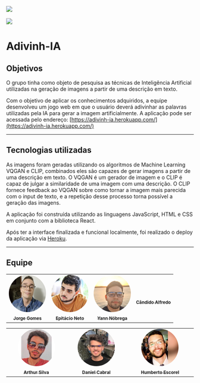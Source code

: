 [![](https://badges.aleen42.com/src/python.svg)](https://www.python.org/downloads/release/python-365/)

[![](https://badges.aleen42.com/src/react.svg)](https://github.com/facebook/react)

# Adivinh-IA

## Objetivos

O grupo tinha como objeto de pesquisa as técnicas de Inteligência Artificial utilizadas na geração de imagens a partir de uma descrição em texto. 

Com o objetivo de aplicar os conhecimentos adquiridos, a equipe desenvolveu um jogo web em que o usuário deverá adivinhar as palavras utilizadas pela IA para gerar a imagem artificialmente. A aplicação pode ser acessada pelo endereço: [https://adivinh-ia.herokuapp.com/](https://adivinh-ia.herokuapp.com/)

---
## Tecnologias utilizadas

As imagens foram geradas utilizando os algoritmos de Machine Learning VQGAN e CLIP, combinados eles são capazes de gerar imagens a partir de uma descrição em texto. O VQGAN é um gerador de imagem e o CLIP é capaz de julgar a similaridade de uma imagem com uma descrição. O CLIP fornece feedback ao VQGAN sobre como tornar a imagem mais parecida com o input de texto, e a repetição desse processo torna possível a geração das imagens. 

A aplicação foi construída utilizando as linguagens JavaScript, HTML e CSS em conjunto com a biblioteca React.

Após ter a interface finalizada e funcional localmente, foi realizado o deploy da aplicação via [Heroku](https://www.heroku.com/home). 

---
## Equipe

<table width=100%>
  <tr>
    <td align="center"><a href="https://www.linkedin.com/in/jorge-gomes-578205167/"><img style="border-radius: 50%;" src="src\assets\jorge.jpg" width="100px;" alt=""/><br /><sub><b>Jorge Gomes</b></sub></a><br /><a href="https://www.linkedin.com/in/jorge-gomes-578205167/" title=""></a></td>
    <td align="center"><a href="https://www.linkedin.com/in/epitacio-neto-61ba98168/"><img style="border-radius: 50%;" src="src\assets\epitacio.jpg" width="100px;" alt=""/><br /><sub><b>Epitácio Neto</b></sub></a><br /><a href="https://www.linkedin.com/in/epitacio-neto-61ba98168/" title=""></a></td>
    <td align="center"><a href="https://www.linkedin.com/in/yannngn/"><img style="border-radius: 50%;" src="src\assets\yann.jpg" width="100px;" alt=""/><br /><sub><b>Yann Nóbrega</b></sub></a><br /><a href="https://www.linkedin.com/in/yannngn/" title=""></a></td>
    <td align="center"><a href="https://www.linkedin.com/in/candidoalfredocl/"><img style="border-radius: 50%;" src="https://avatars.githubusercontent.com/u/69730206?v=4" width="100px;" alt=""/><br /><sub><b>Cândido Alfredo</b></sub></a><br /><a href="https://www.linkedin.com/in/candidoalfredocl/" title=""></a></td>
  </tr>

</table>
<table  justify-self="center">
  <tr>
    <td width=5% align="center"><a href="https://www.linkedin.com/in/arthur-s-cavalcante-ferreira/"><img style="border-radius: 50%;" src="src\assets\arthur.jpg" width="100px;" alt=""/><br /><sub><b>Arthur Silva</b></sub></a><br /><a href="https://www.linkedin.com/in/arthur-s-cavalcante-ferreira/" title=""></a></td>
    <td width=5% align="center"><a href="https://www.linkedin.com/in/danielcabralcosta/"><img style="border-radius: 50%;" src="src\assets\daniel.jpg" width="100px;" alt=""/><br /><sub><b>Daniel Cabral</b></sub></a><br /><a href="https://www.linkedin.com/in/danielcabralcosta/" title=""></a></td>
    <td width=5% align="center"><a href="https://www.linkedin.com/in/humberto-escorel-154641127/"><img style="border-radius: 50%;" src="src\assets\humberto.jpg" width="100px;" alt=""/><br /><sub><b>Humberto Escorel</b></sub></a><br /><a href="https://www.linkedin.com/in/humberto-escorel-154641127/" title=""></a></td>
  </tr> 
</table>